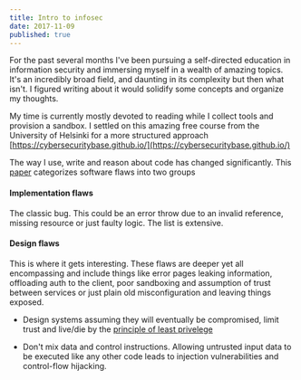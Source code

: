 ```yaml
---
title: Intro to infosec
date: 2017-11-09
published: true
---
```


For the past several months I've been pursuing a self-directed education in information security and immersing myself in a wealth of amazing topics. It's an incredibly broad field, and daunting in its complexity but then what isn't. I figured writing about it would solidify some concepts and organize my thoughts.

My time is currently mostly devoted to reading while I collect tools and provision a sandbox. I settled on this amazing
free course from the University of Helsinki for a more structured approach [https://cybersecuritybase.github.io/](https://cybersecuritybase.github.io/)

The way I use, write and reason about code has changed significantly. This [paper](https://www.computer.org/cms/CYBSI/docs/Top-10-Flaws.pdf) categorizes software flaws into two groups

#### Implementation flaws

The classic bug. This could be an error throw due to an invalid reference, missing resource or just faulty logic. The list is extensive.

#### Design flaws

This is where it gets interesting. These flaws are deeper yet
all encompassing and include things like error pages leaking information, offloading auth to the client, poor sandboxing and assumption of trust between services or just plain old misconfiguration and leaving things exposed.

* Design systems assuming they will eventually be compromised, limit trust and live/die by the [principle of least privelege](https://en.wikipedia.org/wiki/Principle_of_least_privilege)

* Don't mix data and control instructions. Allowing untrusted input data to be executed like any other code leads to injection vulnerabilities and control-flow hijacking.
